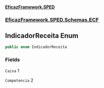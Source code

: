 #### [EficazFramework.SPED](EficazFrameworkSPED.md 'EficazFramework SPED')
### [EficazFramework.SPED.Schemas.ECF](EficazFramework.SPED.Schemas.ECF.md 'EficazFramework.SPED.Schemas.ECF')

## IndicadorReceita Enum

```csharp
public enum IndicadorReceita
```
### Fields

<a name='EficazFramework.SPED.Schemas.ECF.IndicadorReceita.Caixa'></a>

`Caixa` 1

<a name='EficazFramework.SPED.Schemas.ECF.IndicadorReceita.Competencia'></a>

`Competencia` 2